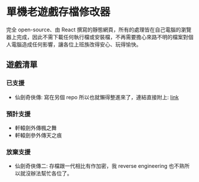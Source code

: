 # 單機老遊戲存檔修改器

完全 open-source、由 React 撰寫的靜態網頁，所有的處理皆在自己電腦的瀏覽器上完成，因此不需下載任何執行檔或安裝檔，不再需要擔心來路不明的檔案對個人電腦造成任何影響，讓各位上班族改得安心、玩得愉快。

## 遊戲清單

### 已支援

- 仙劍奇俠傳: 寫在另個 repo 所以也就懶得整進來了，連結直接附上: [link](https://chehsunliu.github.io/pal-save-editor)

### 預計支援

- 軒轅劍外傳楓之舞
- 軒轅劍參外傳天之痕

### 放棄支援

- 仙劍奇俠傳二: 存檔跟一代相比有作加密，我 reverse engineering 也不熟所以就沒辦法幫忙各位了。
